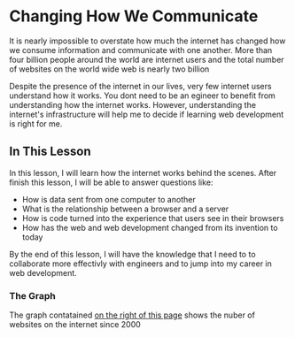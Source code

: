 # Changing How We Communicate

It is nearly impossible to overstate how much the internet has changed how we consume information and communicate with one another.  More than four billion people around the world are internet users and the total number of websites on the world wide web is nearly two billion

Despite the presence of the internet in our lives, very few internet users understand how it works.  You dont need to be an egineer to benefit from understanding how the internet works.  However, understanding the internet's infrastructure will help me to decide if learning web development is right for me. 

## In This Lesson

In this lesson, I will learn how the internet works behind the scenes.  After finish this lesson, I will be able to answer questions like:

* How is data sent from one computer to another
* What is the relationship between a browser and a server
* How is code turned into the experience that users see in their browsers
* How has the web and web development changed from its invention to today

By the end of this lesson, I will have the knowledge that I need to to collaborate more effectivly with engineers and to jump into my career in web development.

### The Graph

The graph contatained [on the right of this page](https://www.codecademy.com/paths/front-end-engineer-career-path/tracks/fecp-22-overview-of-web-development/modules/wdcp-22-the-internet-and-web-development/lessons/what-is-the-internet/exercises/internet-intro) shows the nuber of websites on the internet since 2000